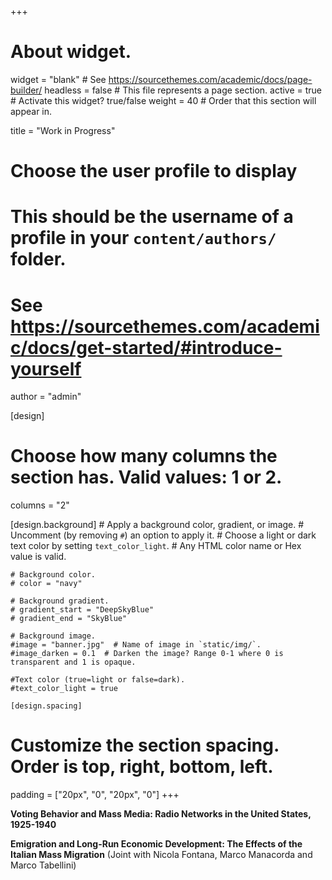 +++
# About widget.
widget = "blank"  # See https://sourcethemes.com/academic/docs/page-builder/
headless = false  # This file represents a page section.
active = true  # Activate this widget? true/false
weight = 40  # Order that this section will appear in.

title = "Work in Progress"

# Choose the user profile to display
# This should be the username of a profile in your `content/authors/` folder.
# See https://sourcethemes.com/academic/docs/get-started/#introduce-yourself
author = "admin"

[design]
  # Choose how many columns the section has. Valid values: 1 or 2.
  columns = "2"

  [design.background]
    # Apply a background color, gradient, or image.
    #   Uncomment (by removing `#`) an option to apply it.
    #   Choose a light or dark text color by setting `text_color_light`.
    #   Any HTML color name or Hex value is valid.

    # Background color.
    # color = "navy"

    # Background gradient.
    # gradient_start = "DeepSkyBlue"
    # gradient_end = "SkyBlue"

    # Background image.
    #image = "banner.jpg"  # Name of image in `static/img/`.
    #image_darken = 0.1  # Darken the image? Range 0-1 where 0 is transparent and 1 is opaque.

    #Text color (true=light or false=dark).
    #text_color_light = true

    [design.spacing]
  # Customize the section spacing. Order is top, right, bottom, left.
  padding = ["20px", "0", "20px", "0"]
+++

<p></p>

**Voting Behavior and Mass Media: Radio Networks in the United States, 1925-1940**


**Emigration and Long-Run Economic Development: The Effects of the Italian Mass Migration** (Joint with Nicola Fontana, Marco Manacorda and Marco Tabellini)



<!-- In his seminal contribution, Stromberg (2004) argues that radio ownership had a positive impact on political turnout during the interwar period. In this paper, I document that higher turnout was driven by the access to national radio networks, the first uniform media platform of American history. While radio networks transmitted content of national relevance, non affiliated stations predominantly targeted local matters. Exploiting the gradual rule out of radio signal in the country, I find that exogenous network access increased congressional and presidential turnout by 2 and 3 percentage points respectively. The same treatment reduced political competition between democrats and republicans. I suggest that my results are driven by the homogenization of counties political behavior towards the national averages induced by radio networks. While access to non-affiliated stations had little to no effect on turnout and competition, national radio networks reduced the gap between county level turnout and competition and the national averages. -->



<!-- How does mass outmigration affect short and long run economic development? We answer this question in the context of the Italian diaspora between 1875 and 1920, when nine million Italians – or, one third of Italy’s 1900 population – left the country for the United States, Canada, and Latin America. To do so, we collect and digitize a large number of datasets on yearly migration from each municipality as well as censuses of manufacturing and agriculture. Combining them with more recent datasets, we can trace out the effects of emigration at the municipality level for the entire century. To identify the causal impact of emigration, we predict the total number of migrants from each Italian municipality between 1900 and 1920 by combining variation in pre-1900 connections between Italian municipalities and US counties with the differential economic attractiveness of US counties after 1900. Preliminary results show that the 1900-1920 cumulative mass-emigration had a negative and strong effect on different measures of economic development, such as industrial production, manufacturing employment, and population growth. However, such negative effects become quantitatively large and statistically significant only after the 1950s, suggesting a potential interaction between historical emigration and structural transformation that took place in Italy after WWII. -->
